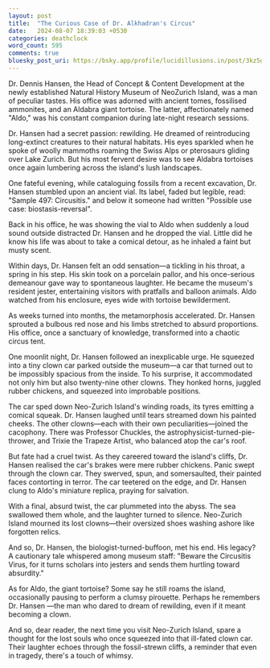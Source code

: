 ```yaml
---
layout: post
title:  "The Curious Case of Dr. Alkhadran's Circus"
date:   2024-08-07 18:39:03 +0530
categories: deathclock
word_count: 595
comments: true
bluesky_post_uri: https://bsky.app/profile/lucidillusions.in/post/3kz5grnusmk2a
---
```


Dr. Dennis Hansen, the Head of Concept & Content Development at the newly established Natural History Museum of NeoZurich Island, was a man of peculiar tastes. His office was adorned with ancient tomes, fossilised ammonites, and an Aldabra giant tortoise. The latter, affectionately named "Aldo," was his constant companion during late-night research sessions.

Dr. Hansen had a secret passion: rewilding. He dreamed of reintroducing long-extinct creatures to their natural habitats. His eyes sparkled when he spoke of woolly mammoths roaming the Swiss Alps or pterosaurs gliding over Lake Zurich. But his most fervent desire was to see Aldabra tortoises once again lumbering across the island's lush landscapes.

One fateful evening, while cataloguing fossils from a recent excavation, Dr. Hansen stumbled upon an ancient vial. Its label, faded but legible, read: "Sample 497: Circusitis." and below it someone had written "Possible use case: biostasis-reversal".

Back in his office, he was showing the vial to Aldo when suddenly a loud sound outside distracted Dr. Hansen and he dropped the vial. Little did he know his life was about to take a comical detour, as he inhaled a faint but musty scent.

Within days, Dr. Hansen felt an odd sensation—a tickling in his throat, a spring in his step. His skin took on a porcelain pallor, and his once-serious demeanour gave way to spontaneous laughter. He became the museum's resident jester, entertaining visitors with pratfalls and balloon animals. Aldo watched from his enclosure, eyes wide with tortoise bewilderment.

As weeks turned into months, the metamorphosis accelerated. Dr. Hansen sprouted a bulbous red nose and his limbs stretched to absurd proportions. His office, once a sanctuary of knowledge, transformed into a chaotic circus tent.

One moonlit night, Dr. Hansen followed an inexplicable urge. He squeezed into a tiny clown car parked outside the museum—a car that turned out to be impossibly spacious from the inside. To his surprise, it accommodated not only him but also twenty-nine other clowns. They honked horns, juggled rubber chickens, and squeezed into improbable positions.

The car sped down Neo-Zurich Island's winding roads, its tyres emitting a comical squeak. Dr. Hansen laughed until tears streamed down his painted cheeks. The other clowns—each with their own peculiarities—joined the cacophony. There was Professor Chuckles, the astrophysicist-turned-pie-thrower, and Trixie the Trapeze Artist, who balanced atop the car's roof.

But fate had a cruel twist. As they careered toward the island's cliffs, Dr. Hansen realised the car's brakes were mere rubber chickens. Panic swept through the clown car. They swerved, spun, and somersaulted, their painted faces contorting in terror. The car teetered on the edge, and Dr. Hansen clung to Aldo's miniature replica, praying for salvation.

With a final, absurd twist, the car plummeted into the abyss. The sea swallowed them whole, and the laughter turned to silence. Neo-Zurich Island mourned its lost clowns—their oversized shoes washing ashore like forgotten relics.

And so, Dr. Hansen, the biologist-turned-buffoon, met his end. His legacy? A cautionary tale whispered among museum staff: "Beware the Circusitis Virus, for it turns scholars into jesters and sends them hurtling toward absurdity."

As for Aldo, the giant tortoise? Some say he still roams the island, occasionally pausing to perform a clumsy pirouette. Perhaps he remembers Dr. Hansen —the man who dared to dream of rewilding, even if it meant becoming a clown.

And so, dear reader, the next time you visit Neo-Zurich Island, spare a thought for the lost souls who once squeezed into that ill-fated clown car. Their laughter echoes through the fossil-strewn cliffs, a reminder that even in tragedy, there's a touch of whimsy.
